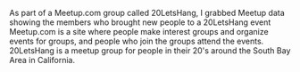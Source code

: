 As part of a Meetup.com group called 20LetsHang, I grabbed Meetup data showing the members who brought new people to a 20LetsHang event
Meetup.com is a site where people make interest groups and organize events for groups, and people who join the groups attend the events.
20LetsHang is a meetup group for people in their 20's around the South Bay Area in California.
